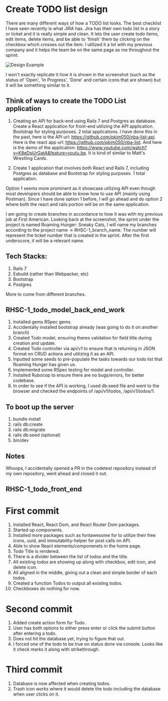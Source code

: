 # Create TODO list design
There are many different ways of how a TODO list looks. The best checklist I have seen recently is what JIRA has. Jira has their own todo list in a story or ticket and it is really simple and clean. It lets the user create todo items, edit items, delete items, and be able to 'finish' them by clicking on the checkbox which crosses out the item. I utilized it a lot with my previous company and it helps the team be on the same page as me throughout the sprint.

![Design Example](https://gyazo.com/34e95fd8786cb6ffba88e8dbbf2f5b1d)

I won't exactly replicate it how it is shown in the screenshot (such as the status of 'Open', 'In Progress', 'Done' and certain icons that are shown) but it will be something similar to it.

## Think of ways to create the TODO List application
1. Creating an API for back-end using Rails 7 and Postgres as database. Create a React application for front-end utilizing the API application. Bootstrap for styling purposes. 2 total applications. I have done this in the past, here is the API url: https://github.com/pkim050/nba-list-api. Here is the react app url: https://github.com/pkim050/nba-list. And here is the demo of the application: https://www.youtube.com/watch?v=K8eDpUrGatA&feature=youtu.be. It is kind of similar to Matt's Wrestling Cards.

2. Create 1 application that involves both React and Rails 7, including Postgres as database and Bootstrap for styling purposes. 1 total application.

Option 1 seems more prominent as it showcase utilizing API even though most developers should be able to know how to use API (mainly using Postman). Since I have done option 1 before, I will go ahead and do option 2 where both the react and rails portion will be on the same application.

I am going to create branches in accordance to how it was with my previous job at First American. Looking back at the screenshot, the sprint under the project is named Roaming Hunger: Sneaky Cats, I will name my branches according to the project name -> RHSC-1_branch_name. The number will represent the ticket number that is created in the sprint. After the first underscore, it will be a relevant name.

## Tech Stacks:
1. Rails 7
2. Esbuild (rather than Webpacker, etc)
3. Bootstrap
4. Postgres

More to come from different branches.

## RHSC-1_todo_model_back_end_work
1. Installed gems RSpec gems.
2. Accidentally installed bootstrap already (was going to do it on another branch)
3. Created Todo model, ensuring theres validation for field title during creation and update.
4. Created Todo controller via api/v1 to ensure that is returning in JSON format on CRUD actions and utilizing it as an API.
5. Inputted some seeds to pre-populate the tasks towards our todo list that Roaming Hunger has given us.
6. Implemented some RSpec testing for model and controller.
7. Installed Rubocop to ensure there are no bugs/errors, for better codebase.
8. In order to see if the API is working, I used db:seed file and went to the browser and checked the endpoints of /api/v1/todos, /api/v1/todos/1.

## To boot up the server
1. bundle install
2. rails db:create
3. rails db:migrate
4. rails db:seed (optional)
5. bin/dev

## Notes
Whoops, I accidentally opened a PR in the codetest repository instead of my own repository, went ahead and closed it out.

## RHSC-1_todo_front_end
# First commit
1. Installed React, React Dom, and React Router Dom packages.
2. Started up components.
3. Installed more packages such as fontawesome for to utilize their free icons, uuid, and immutability-helper for post calls on API.
4. Able to show React elements/componenets in the home page.
5. Todo Title is rendered.
6. There is a divider between the list of todos and the title.
7. All existing todos are showing up along with checkbox, edit icon, and delete icon.
8. All aligned in the middle, giving out a clean and simple border of each todos.
9. Created a function Todos to output all existing todos.
10. Checkboxes do nothing for now.

# Second commit
1. Added create action form for Todo.
2. User has both options to either press enter or click the submit button after entering a todo.
3. Does not hit the database yet, trying to figure that out.
4. I forced one of the todo to be true on status done via console. Looks like it check marks it along with strikethrough.

# Third commit
1. Database is now affected when creating todos.
2. Trash icon works where it would delete the todo including the database when user clicks on it.

